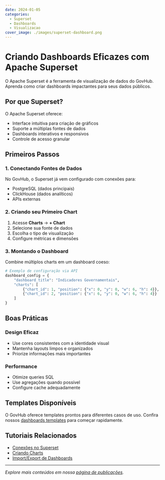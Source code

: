 ```yaml
---
date: 2024-01-05
categories:
  - Superset
  - Dashboards
  - Visualizacao
cover_image: ./images/superset-dashboard.png
---
```


# Criando Dashboards Eficazes com Apache Superset

O Apache Superset é a ferramenta de visualização de dados do GovHub. Aprenda como criar dashboards impactantes para seus dados públicos.

<!-- more -->

## Por que Superset?

O Apache Superset oferece:

- Interface intuitiva para criação de gráficos
- Suporte a múltiplas fontes de dados
- Dashboards interativos e responsivos
- Controle de acesso granular

## Primeiros Passos

### 1. Conectando Fontes de Dados

No GovHub, o Superset já vem configurado com conexões para:

- PostgreSQL (dados principais)
- ClickHouse (dados analíticos)
- APIs externas

### 2. Criando seu Primeiro Chart

1. Acesse **Charts** → **+ Chart**
2. Selecione sua fonte de dados
3. Escolha o tipo de visualização
4. Configure métricas e dimensões

### 3. Montando o Dashboard

Combine múltiplos charts em um dashboard coeso:

```python
# Exemplo de configuração via API
dashboard_config = {
    "dashboard_title": "Indicadores Governamentais",
    "charts": [
        {"chart_id": 1, "position": {"x": 0, "y": 0, "w": 6, "h": 4}},
        {"chart_id": 2, "position": {"x": 6, "y": 0, "w": 6, "h": 4}}
    ]
}
```

## Boas Práticas

### Design Eficaz

- Use cores consistentes com a identidade visual
- Mantenha layouts limpos e organizados
- Priorize informações mais importantes

### Performance

- Otimize queries SQL
- Use agregações quando possível
- Configure cache adequadamente

## Templates Disponíveis

O GovHub oferece templates prontos para diferentes casos de uso. Confira nossos [dashboards templates](../../comunidade/dashboards-templates.md) para começar rapidamente.

## Tutoriais Relacionados

- [Conexões no Superset](../../documentacao/tutoriais/superset/conexoes.md)
- [Criando Charts](../../documentacao/tutoriais/superset/criando-chart.md)
- [Import/Export de Dashboards](../../documentacao/tutoriais/superset/import-export.md)

---

*Explore mais conteúdos em nossa [página de publicações](../../land/dist/publicacoes.html).*
